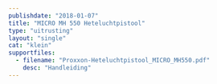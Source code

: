```yaml
---
publishdate: "2018-01-07"
title: "MICRO MH 550 Heteluchtpistool"
type: "uitrusting"
layout: "single"
cat: "klein"
supportfiles:
  - filename: "Proxxon-Heteluchtpistool_MICRO_MH550.pdf"
    desc: "Handleiding"
---
```

